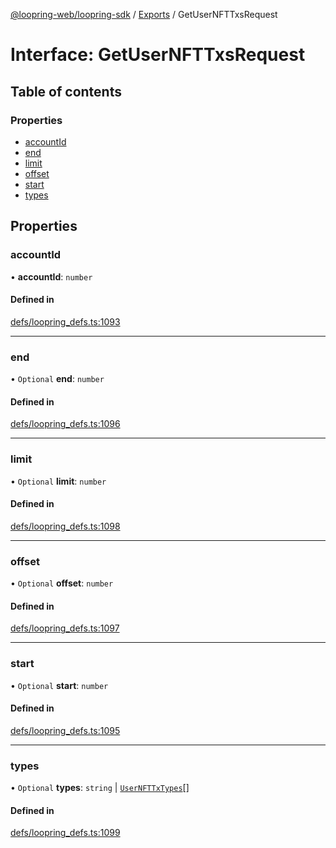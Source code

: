 [@loopring-web/loopring-sdk](../README.md) / [Exports](../modules.md) / GetUserNFTTxsRequest

# Interface: GetUserNFTTxsRequest

## Table of contents

### Properties

- [accountId](GetUserNFTTxsRequest.md#accountid)
- [end](GetUserNFTTxsRequest.md#end)
- [limit](GetUserNFTTxsRequest.md#limit)
- [offset](GetUserNFTTxsRequest.md#offset)
- [start](GetUserNFTTxsRequest.md#start)
- [types](GetUserNFTTxsRequest.md#types)

## Properties

### accountId

• **accountId**: `number`

#### Defined in

[defs/loopring_defs.ts:1093](https://github.com/Loopring/loopring_sdk/blob/c031084/src/defs/loopring_defs.ts#L1093)

___

### end

• `Optional` **end**: `number`

#### Defined in

[defs/loopring_defs.ts:1096](https://github.com/Loopring/loopring_sdk/blob/c031084/src/defs/loopring_defs.ts#L1096)

___

### limit

• `Optional` **limit**: `number`

#### Defined in

[defs/loopring_defs.ts:1098](https://github.com/Loopring/loopring_sdk/blob/c031084/src/defs/loopring_defs.ts#L1098)

___

### offset

• `Optional` **offset**: `number`

#### Defined in

[defs/loopring_defs.ts:1097](https://github.com/Loopring/loopring_sdk/blob/c031084/src/defs/loopring_defs.ts#L1097)

___

### start

• `Optional` **start**: `number`

#### Defined in

[defs/loopring_defs.ts:1095](https://github.com/Loopring/loopring_sdk/blob/c031084/src/defs/loopring_defs.ts#L1095)

___

### types

• `Optional` **types**: `string` \| [`UserNFTTxTypes`](../enums/UserNFTTxTypes.md)[]

#### Defined in

[defs/loopring_defs.ts:1099](https://github.com/Loopring/loopring_sdk/blob/c031084/src/defs/loopring_defs.ts#L1099)
